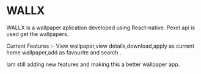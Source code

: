 # WALLX
WALLX is a wallpaper aplication developed using React-native.
Pexel api is used get the wallpapers.

Current Features :-
View wallpaper,view details,download,apply as current home wallpaper,add as favourite and search .

Iam still adding new features and making this a better wallpaper app.

